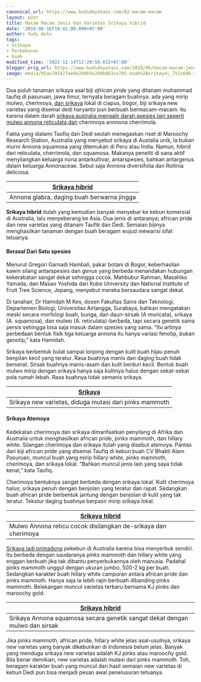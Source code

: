 ```yaml
---
canonical_url: https://www.budidayatani.com/82-macam-macam
layout: post
title: Macam Macam Jenis Dan Varietas Srikaya hibrid
date: '2019-06-16T19:41:00.000+07:00'
author: Yudi Anto
tags:
- Srikaya
- Perkebunan
- buah
modified_time: '2022-12-14T12:29:50.652+07:00'
blogger_orig_url: https://www.budidayatani.com/2019/06/macam-macam-jenis-dan-varietas-srikaya.html
image: media/05ac295427ee6e204b5e2b8b663ca705-buah%2Bsrikaya\_751x600.jpg
---
```

Dua puluh tanaman srikaya asal biji *african pride* yang ditanam muhammad taufiq di pasuruan, jawa timur, ternyata beragam buahnya. ada yang mirip mulwo, cherimoya, [dan srikaya](https://www.budidayatani.com/2019/07/budidaya-buah-srikaya-san-pablo-dan.html) lokal di ciapus, bogor, biji srikaya new varietas yang disemai dedi haryanto pun berbuah bermacam-macam. itu karena dalam darah [srikaya australia mengalir darah spesies lain seperti mulwo annona reticulata dan](https://www.budidayatani.com/2019/06/perawatan-pohon-dan-media-tanam-agar.html) cherimoya annnona cherrimola.

Fakta yang dialami Taufiq dan Dedi seolah menegaskan riset di Maroochy Research Station, Australia yang menyebut srikaya di Austalia unik, la bukan murni Annona squamosa yang ditemukan di Peru atau India. Namun, hibrid dari reticulata, cherrimola, dan squamosa. Makanya peneliti di sana aktif menyilangkan keluarga nona antarkultivar, antarspesies, bahkan antargenus dalam keluarga Annonaceae. Sebut saja Annona diversifolia dan Rollinia deliciosa.



| [Srikaya hibrid](https://i1.wp.com/1.bp.blogspot.com/-YY4SBSXCCEg/XQY3RXm-fRI/AAAAAAAACJg/pm9eDXJJ0f8DzP_H3Fz6xzF9hj_RqqI4ACLcBGAs/s1600/buah%2Bsrikaya_751x600.jpg?ssl=1) |
| --- |
| Annona glabra, daging buah berwarna jingga |

**Srikaya hibrid** itulah yang kemudian banyak menyebar ke kebun komersial di Australia, lalu menyeberang ke Asia. Dua jenis di antaranya; african pride dan new varietas yang ditanam Taufik dan Dedi. Semaian bijinya menghasilkan tanaman dengan buah beragam wujud mewarisi sifat tetuanya.

#### Berasal Dari Satu spesies

Menurut Gregori Garnadi Hambali, pakar botani di Bogor, keberhasilan kawin silang antarspesies dan genus yang berbeda menandakan hubungan kekerabatan sangat dekat sehingga cocok. Mahbubur Rahman, Masahiko Yamada, dan Masao Yoshida dari Kobe University dan National Institute of Fruit Tree Science, Jepang, menyebut mereka bersaudara sangat dekat.

Di tanahair, Dr Hamidah M Kes, dosen Fakultas Sains dan Teknologi, Departemen Biologi, Universitas Airlangga, Surabaya, bahkan mengatakan meski secara morfologi buah, bunga, dan daun-sirsak (A muricata), srikaya (A. squamosa), dan mulwo (A. reticulata)-berbeda, tapi secara genetik sama persis sehingga bisa saja masuk dalam spesies yang sama. “Itu artinya perbedaan bentuk fisik tiga keluarga annona itu hanya variasi fenotip, bukan genotip,” kata Hamidah.

Srikaya berbentuk bulat sampai lonjong dengan kulit buah hijau penuh benjolan kecil yang teratur. Rasa buahnya manis dan daging buah tidak berserat. Sirsak buahnya manis-asam dan kulit berduri kecil. Bentuk buah mulwo mirip dengan srikaya hanya saja kulitnya halus dengan sekat-sekat pola rumah lebah. Rasa buahnya tidak semanis srikaya.



| [Srikaya](https://i0.wp.com/1.bp.blogspot.com/-CTXEot4i418/XQY3VVqcttI/AAAAAAAACJk/kq1ilRy5P-Yt6t506CjWqMzy_VwHQIubQCLcBGAs/s1600/buah%2Bsrikaya_697x600.jpg?ssl=1) |
| --- |
| Srikaya new varietas, diduga mutasi dari pinks mammoth |

#### Srikaya Atemoya

Kedekatan cherimoya dan srikaya dimanfaatkan penyilang di Afrika dan Australia untuk menghasilkan african pride, pinks mammoth, dan hillary white. Silangan cherimoya dan srikaya itulah yang disebut atemoya. Pantas dari biji african pride yang disemai Taufiq di kebun buah CV Bhakti Alam Pasuruan, muncul buah yang mirip hillary white, pinks mammoth, cherimoya, dan srikaya lokal. “Bahkan muncul jenis lain yang saya tidak kenal,” kata Taufiq.

Cherimoya bentuknya sangat berbeda dengan srikaya lokal. Kulit cherimoya halus; srikaya penuh dengan benjolan yang teratur dan rapat. Sedangkan buah african pride berbentuk jantung dengan benjolan di kulit yang tak teratur. Tekstur daging buahnya berpasir mirip srikaya lokal.



| [Srikaya hibrid](https://i0.wp.com/1.bp.blogspot.com/-SZVJHRmcLJo/XQY4OvKwCoI/AAAAAAAACJ4/rwiZ0P7pm-EW7Kxo1yCJUOCN9il6dq38gCLcBGAs/s1600/buah%2Bsrikaya_634x600.jpg?ssl=1) |
| --- |
| Mulwo Annona reticu cocok disilangkan de-srikaya dan cherimoya |

[Srikaya jadi primadona](https://www.budidayatani.com/2019/06/untung-rugi-budidaya-srikaya-secara.html) pekebun di Australia karena bisa menyerbuk sendiri. Itu berbeda dengan saudaranya pinks mammoth dan hillary white yang enggan berbuah jika tak dibantu penyerbukannya oleh manusia. Padahal pinks mammoth unggul dengan ukuran jumbo, 500-2 kg per buah. Sedangkan karakter buah hillary white campuran antara african pride dan pinks mammoth. Hanya saja ia lebih rajin berbuah dibanding pinks mammoth. Belakangan muncul varietas terbaru bernama KJ pinks dan maroochy gold.



| [Srikaya hibrid](https://i2.wp.com/1.bp.blogspot.com/-fCWw5zfdUgQ/XQY3aUgJ1WI/AAAAAAAACJo/3u0rGdyxTjUU3DELHRlLfhIY3han-M6FwCLcBGAs/s1600/buah%2Bsrikaya_715x600.jpg?ssl=1) |
| --- |
| Srikaya Annona squamosa secara genetik sangat dekat dengan mulwo dan sirsak |

Jika pinks mammoth, african pride, hillary white jelas asal-usulnya, srikaya new varietas yang banyak dikebunkan di Indonesia belum jelas. Banyak yang menduga srikaya new varietas adalah KJ pinks atau maroochy gold. Bila benar demikian, new varietas adalah mutasi dari pinks mammoth. Toh, beragam karakter buah yang muncul dari hasil semaian new varietas di kebun Dedi pun bisa menjadi pesan awal penelusuran tetuanya.

